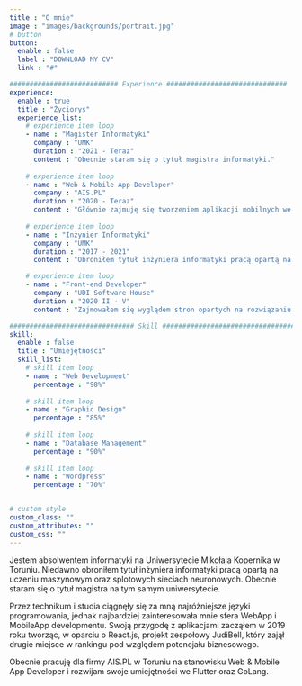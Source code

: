 ```yaml
---
title : "O mnie"
image : "images/backgrounds/portrait.jpg"
# button
button:
  enable : false
  label : "DOWNLOAD MY CV"
  link : "#"

########################### Experience ##############################
experience:
  enable : true
  title : "Życiorys"
  experience_list:
    # experience item loop
    - name : "Magister Informatyki"
      company : "UMK"
      duration : "2021 - Teraz"
      content : "Obecnie staram się o tytuł magistra informatyki."
      
    # experience item loop
    - name : "Web & Mobile App Developer"
      company : "AIS.PL"
      duration : "2020 - Teraz"
      content : "Głównie zajmuję się tworzeniem aplikacji mobilnych we Flutter, jednak w zakres moich obowiązków wchodzi również implementacja oraz opieka nad aplikacjami back-end różnych zastosowań."
      
    # experience item loop
    - name : "Inżynier Informatyki"
      company : "UMK"
      duration : "2017 - 2021"
      content : "Obroniłem tytuł inżyniera informatyki pracą opartą na uczeniu maszynowym oraz splotowych sieciach neuronowych."

    # experience item loop
    - name : "Front-end Developer"
      company : "UDI Software House"
      duration : "2020 II - V"
      content : "Zajmowałem się wyglądem stron opartych na rozwiązaniu WordPress."

############################### Skill #################################
skill:
  enable : false
  title : "Umiejętności"
  skill_list:
    # skill item loop
    - name : "Web Development"
      percentage : "98%"
      
    # skill item loop
    - name : "Graphic Design"
      percentage : "85%"
      
    # skill item loop
    - name : "Database Management"
      percentage : "90%"
      
    # skill item loop
    - name : "Wordpress"
      percentage : "70%"


# custom style
custom_class: "" 
custom_attributes: "" 
custom_css: ""
---
```


<p>Jestem absolwentem informatyki na Uniwersytecie Mikołaja Kopernika w Toruniu. Niedawno obroniłem tytuł inżyniera informatyki pracą opartą na uczeniu maszynowym oraz splotowych sieciach neuronowych. Obecnie staram się o tytuł magistra na tym samym uniwersytecie.</p>
<p>Przez technikum i studia ciągnęły się za mną najróżniejsze języki programowania, jednak najbardziej zainteresowała mnie sfera WebApp i MobileApp developmentu. Swoją przygodę z aplikacjami zacząłem w 2019 roku tworząc, w oparciu o React.js, projekt zespołowy JudiBell, który zajął drugie miejsce w rankingu pod względem potencjału biznesowego.</p>
<p>Obecnie pracuję dla firmy <a style="color:inherit; text-decoration:inherit;" href="http://www.ais.pl" target="_blank">AIS.PL w Toruniu</a> na stanowisku Web & Mobile App Developer i rozwijam swoje umiejętności we Flutter oraz GoLang.</p>